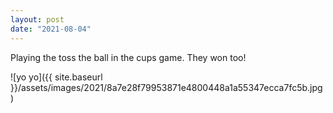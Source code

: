 ```yaml
---
layout: post
date: "2021-08-04"
---
```


Playing the toss the ball in the cups game. They won too!

![yo yo]({{ site.baseurl }}/assets/images/2021/8a7e28f79953871e4800448a1a55347ecca7fc5b.jpg)
